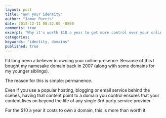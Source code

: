 ```yaml
---
layout: post
title: "own your identity"
author: "Jamar Parris"
date: 2013-12-11 08:52:00 -0500
comments: true
excerpt: "Why it's worth $10 a year to get more control over your online identity."
categories:
keywords: "identity, domains"
published: true
---
```


I'd long been a believer in owning your online presence. Because of this I bought my namesake domain back in 2007 (along with some domains for my younger siblings).

The reason for this is simple: permanence.

Even if you use a popular hosting, blogging or email service behind the scenes, having that content point to a domain you control ensures that your content lives on beyond the life of any single 3rd party service provider.

For the $10 a year it costs to own a domain, this is more than worth it.